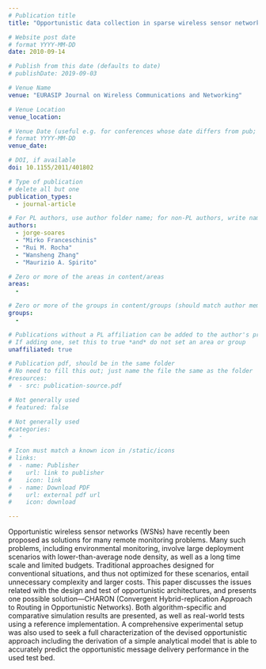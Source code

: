 ```yaml
---
# Publication title
title: "Opportunistic data collection in sparse wireless sensor networks"

# Website post date
# format YYYY-MM-DD
date: 2010-09-14

# Publish from this date (defaults to date)
# publishDate: 2019-09-03

# Venue Name
venue: "EURASIP Journal on Wireless Communications and Networking"

# Venue Location
venue_location:

# Venue Date (useful e.g. for conferences whose date differs from pub; defaults to date)
# format YYYY-MM-DD
venue_date:

# DOI, if available
doi: 10.1155/2011/401802

# Type of publication
# delete all but one
publication_types:
  - journal-article

# For PL authors, use author folder name; for non-PL authors, write name as in paper within ""
authors:
  - jorge-soares
  - "Mirko Franceschinis"
  - "Rui M. Rocha"
  - "Wansheng Zhang"
  - "Maurizio A. Spirito"

# Zero or more of the areas in content/areas
areas:
  -

# Zero or more of the groups in content/groups (should match author membership)
groups:
  -

# Publications without a PL affiliation can be added to the author's profile without showing up elsewhere
# If adding one, set this to true *and* do not set an area or group
unaffiliated: true

# Publication pdf, should be in the same folder
# No need to fill this out; just name the file the same as the folder
#resources:
#  - src: publication-source.pdf

# Not generally used
# featured: false

# Not generally used
#categories:
#  -

# Icon must match a known icon in /static/icons
# links:
#  - name: Publisher
#    url: link to publisher
#    icon: link
#  - name: Download PDF
#    url: external pdf url
#    icon: download

---
```


Opportunistic wireless sensor networks (WSNs) have recently been proposed as solutions for many remote monitoring problems. Many such problems, including environmental monitoring, involve large deployment scenarios with lower-than-average node density, as well as a long time scale and limited budgets. Traditional approaches designed for conventional situations, and thus not optimized for these scenarios, entail unnecessary complexity and larger costs. This paper discusses the issues related with the design and test of opportunistic architectures, and presents one possible solution—CHARON (Convergent Hybrid-replication Approach to Routing in Opportunistic Networks). Both algorithm-specific and comparative simulation results are presented, as well as real-world tests using a reference implementation. A comprehensive experimental setup was also used to seek a full characterization of the devised opportunistic approach including the derivation of a simple analytical model that is able to accurately predict the opportunistic message delivery performance in the used test bed.
